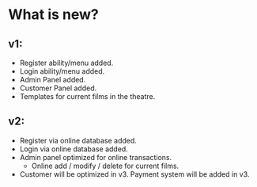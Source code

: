# What is new?

## v1:
* Register ability/menu added.
* Login ability/menu added.
* Admin Panel added.
* Customer Panel added.
* Templates for current films in the theatre.

## v2:
* Register via online database added.
* Login via online database added.
* Admin panel optimized for online transactions.
  * Online add / modify / delete for current films.
* Customer will be optimized in v3.
 Payment system will be added in v3.

